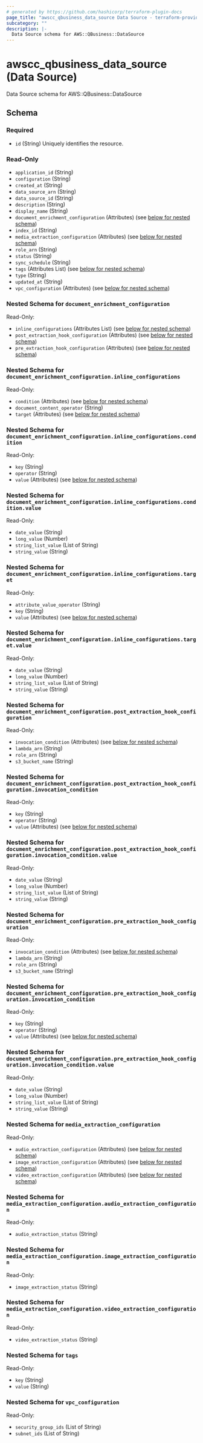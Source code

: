 ```yaml
---
# generated by https://github.com/hashicorp/terraform-plugin-docs
page_title: "awscc_qbusiness_data_source Data Source - terraform-provider-awscc"
subcategory: ""
description: |-
  Data Source schema for AWS::QBusiness::DataSource
---
```


# awscc_qbusiness_data_source (Data Source)

Data Source schema for AWS::QBusiness::DataSource



<!-- schema generated by tfplugindocs -->
## Schema

### Required

- `id` (String) Uniquely identifies the resource.

### Read-Only

- `application_id` (String)
- `configuration` (String)
- `created_at` (String)
- `data_source_arn` (String)
- `data_source_id` (String)
- `description` (String)
- `display_name` (String)
- `document_enrichment_configuration` (Attributes) (see [below for nested schema](#nestedatt--document_enrichment_configuration))
- `index_id` (String)
- `media_extraction_configuration` (Attributes) (see [below for nested schema](#nestedatt--media_extraction_configuration))
- `role_arn` (String)
- `status` (String)
- `sync_schedule` (String)
- `tags` (Attributes List) (see [below for nested schema](#nestedatt--tags))
- `type` (String)
- `updated_at` (String)
- `vpc_configuration` (Attributes) (see [below for nested schema](#nestedatt--vpc_configuration))

<a id="nestedatt--document_enrichment_configuration"></a>
### Nested Schema for `document_enrichment_configuration`

Read-Only:

- `inline_configurations` (Attributes List) (see [below for nested schema](#nestedatt--document_enrichment_configuration--inline_configurations))
- `post_extraction_hook_configuration` (Attributes) (see [below for nested schema](#nestedatt--document_enrichment_configuration--post_extraction_hook_configuration))
- `pre_extraction_hook_configuration` (Attributes) (see [below for nested schema](#nestedatt--document_enrichment_configuration--pre_extraction_hook_configuration))

<a id="nestedatt--document_enrichment_configuration--inline_configurations"></a>
### Nested Schema for `document_enrichment_configuration.inline_configurations`

Read-Only:

- `condition` (Attributes) (see [below for nested schema](#nestedatt--document_enrichment_configuration--inline_configurations--condition))
- `document_content_operator` (String)
- `target` (Attributes) (see [below for nested schema](#nestedatt--document_enrichment_configuration--inline_configurations--target))

<a id="nestedatt--document_enrichment_configuration--inline_configurations--condition"></a>
### Nested Schema for `document_enrichment_configuration.inline_configurations.condition`

Read-Only:

- `key` (String)
- `operator` (String)
- `value` (Attributes) (see [below for nested schema](#nestedatt--document_enrichment_configuration--inline_configurations--condition--value))

<a id="nestedatt--document_enrichment_configuration--inline_configurations--condition--value"></a>
### Nested Schema for `document_enrichment_configuration.inline_configurations.condition.value`

Read-Only:

- `date_value` (String)
- `long_value` (Number)
- `string_list_value` (List of String)
- `string_value` (String)



<a id="nestedatt--document_enrichment_configuration--inline_configurations--target"></a>
### Nested Schema for `document_enrichment_configuration.inline_configurations.target`

Read-Only:

- `attribute_value_operator` (String)
- `key` (String)
- `value` (Attributes) (see [below for nested schema](#nestedatt--document_enrichment_configuration--inline_configurations--target--value))

<a id="nestedatt--document_enrichment_configuration--inline_configurations--target--value"></a>
### Nested Schema for `document_enrichment_configuration.inline_configurations.target.value`

Read-Only:

- `date_value` (String)
- `long_value` (Number)
- `string_list_value` (List of String)
- `string_value` (String)




<a id="nestedatt--document_enrichment_configuration--post_extraction_hook_configuration"></a>
### Nested Schema for `document_enrichment_configuration.post_extraction_hook_configuration`

Read-Only:

- `invocation_condition` (Attributes) (see [below for nested schema](#nestedatt--document_enrichment_configuration--post_extraction_hook_configuration--invocation_condition))
- `lambda_arn` (String)
- `role_arn` (String)
- `s3_bucket_name` (String)

<a id="nestedatt--document_enrichment_configuration--post_extraction_hook_configuration--invocation_condition"></a>
### Nested Schema for `document_enrichment_configuration.post_extraction_hook_configuration.invocation_condition`

Read-Only:

- `key` (String)
- `operator` (String)
- `value` (Attributes) (see [below for nested schema](#nestedatt--document_enrichment_configuration--post_extraction_hook_configuration--invocation_condition--value))

<a id="nestedatt--document_enrichment_configuration--post_extraction_hook_configuration--invocation_condition--value"></a>
### Nested Schema for `document_enrichment_configuration.post_extraction_hook_configuration.invocation_condition.value`

Read-Only:

- `date_value` (String)
- `long_value` (Number)
- `string_list_value` (List of String)
- `string_value` (String)




<a id="nestedatt--document_enrichment_configuration--pre_extraction_hook_configuration"></a>
### Nested Schema for `document_enrichment_configuration.pre_extraction_hook_configuration`

Read-Only:

- `invocation_condition` (Attributes) (see [below for nested schema](#nestedatt--document_enrichment_configuration--pre_extraction_hook_configuration--invocation_condition))
- `lambda_arn` (String)
- `role_arn` (String)
- `s3_bucket_name` (String)

<a id="nestedatt--document_enrichment_configuration--pre_extraction_hook_configuration--invocation_condition"></a>
### Nested Schema for `document_enrichment_configuration.pre_extraction_hook_configuration.invocation_condition`

Read-Only:

- `key` (String)
- `operator` (String)
- `value` (Attributes) (see [below for nested schema](#nestedatt--document_enrichment_configuration--pre_extraction_hook_configuration--invocation_condition--value))

<a id="nestedatt--document_enrichment_configuration--pre_extraction_hook_configuration--invocation_condition--value"></a>
### Nested Schema for `document_enrichment_configuration.pre_extraction_hook_configuration.invocation_condition.value`

Read-Only:

- `date_value` (String)
- `long_value` (Number)
- `string_list_value` (List of String)
- `string_value` (String)





<a id="nestedatt--media_extraction_configuration"></a>
### Nested Schema for `media_extraction_configuration`

Read-Only:

- `audio_extraction_configuration` (Attributes) (see [below for nested schema](#nestedatt--media_extraction_configuration--audio_extraction_configuration))
- `image_extraction_configuration` (Attributes) (see [below for nested schema](#nestedatt--media_extraction_configuration--image_extraction_configuration))
- `video_extraction_configuration` (Attributes) (see [below for nested schema](#nestedatt--media_extraction_configuration--video_extraction_configuration))

<a id="nestedatt--media_extraction_configuration--audio_extraction_configuration"></a>
### Nested Schema for `media_extraction_configuration.audio_extraction_configuration`

Read-Only:

- `audio_extraction_status` (String)


<a id="nestedatt--media_extraction_configuration--image_extraction_configuration"></a>
### Nested Schema for `media_extraction_configuration.image_extraction_configuration`

Read-Only:

- `image_extraction_status` (String)


<a id="nestedatt--media_extraction_configuration--video_extraction_configuration"></a>
### Nested Schema for `media_extraction_configuration.video_extraction_configuration`

Read-Only:

- `video_extraction_status` (String)



<a id="nestedatt--tags"></a>
### Nested Schema for `tags`

Read-Only:

- `key` (String)
- `value` (String)


<a id="nestedatt--vpc_configuration"></a>
### Nested Schema for `vpc_configuration`

Read-Only:

- `security_group_ids` (List of String)
- `subnet_ids` (List of String)

